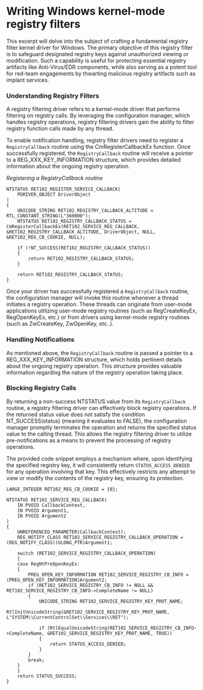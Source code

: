 # Writing Windows kernel-mode registry filters
This excerpt will delve into the subject of crafting a fundamental registry filter kernel driver for Windows. The primary objective of this registry filter is to safeguard designated registry keys against unauthorized viewing or modification. Such a capability is useful for protecting essential registry artifacts like Anti-Virus/EDR components, while also serving as a potent tool for red-team engagements by thwarting malicious registry artifacts such as implant services.

### Understanding Registry Filters
A registry filtering driver refers to a kernel-mode driver that performs filtering on registry calls. By leveraging the configuration manager, which handles registry operations, registry filtering drivers gain the ability to filter registry function calls made by any thread.

To enable notification handling, registry filter drivers need to register a `RegistryCallback` routine using the CmRegisterCallbackEx function. Once successfully registered, the `RegistryCallback` routine will receive a pointer to a REG_XXX_KEY_INFORMATION structure, which provides detailed information about the ongoing registry operation.

*Registering a RegistryCallback routine*
```
NTSTATUS RET102_REGISTER_SERVICE_CALLBACK(
	PDRIVER_OBJECT DriverObject
)
{
	UNICODE_STRING RET102_REGISTRY_CALLBACK_ALTITUDE = RTL_CONSTANT_STRING(L"360000");
	NTSTATUS RET102_REGISTRY_CALLBACK_STATUS = CmRegisterCallbackEx(RET102_SERVICE_REG_CALLBACK, &RET102_REGISTRY_CALLBACK_ALTITUDE, DriverObject, NULL, &RET102_REG_CB_COOKIE, NULL);

	if (!NT_SUCCESS(RET102_REGISTRY_CALLBACK_STATUS))
	{
		return RET102_REGISTRY_CALLBACK_STATUS;
	}
	
	return RET102_REGISTRY_CALLBACK_STATUS;
}

```

Once your driver has successfully registered a `RegistryCallback` routine, the configuration manager will invoke this routine whenever a thread initiates a registry operation. These threads can originate from user-mode applications utilizing user-mode registry routines (such as RegCreateKeyEx, RegOpenKeyEx, etc.) or from drivers using kernel-mode registry routines (such as ZwCreateKey, ZwOpenKey, etc..).

### Handling Notifications
As mentioned above, the `RegistryCallback` routine is passed a pointer to a REG_XXX_KEY_INFORMATION structure, which holds pertinent details about the ongoing registry operation. This structure provides valuable information regarding the nature of the registry operation taking place.

### Blocking Registry Calls
By returning a non-success NTSTATUS value from its `RegistryCallback` routine, a registry filtering driver can effectively block registry operations. If the returned status value does not satisfy the condition NT_SUCCESS(status) (meaning it evaluates to FALSE), the configuration manager promptly terminates the operation and returns the specified status value to the calling thread. This allows the registry filtering driver to utilize pre-notifications as a means to prevent the processing of registry operations.

The provided code snippet employs a mechanism where, upon identifying the specified registry key, it will consistently return `STATUS_ACCESS_DENIED` for any operation involving that key. This effectively restricts any attempt to view or modify the contents of the registry key, ensuring its protection.

```
LARGE_INTEGER RET102_REG_CB_COOKIE = {0};

NTSTATUS RET102_SERVICE_REG_CALLBACK(
	IN PVOID CallbackContext,
	IN PVOID Argument1,
	IN PVOID Argument2
)
{
	UNREFERENCED_PARAMETER(CallbackContext);
	REG_NOTIFY_CLASS RET102_SERVICE_REGISTRY_CALLBACK_OPERATION = (REG_NOTIFY_CLASS)(ULONG_PTR)Argument1;

	switch (RET102_SERVICE_REGISTRY_CALLBACK_OPERATION)
	{
	case RegNtPreOpenKeyEx:
	{
		PREG_OPEN_KEY_INFORMATION RET102_SERVICE_REGISTRY_CB_INFO = (PREG_OPEN_KEY_INFORMATION)Argument2;
		if (RET102_SERVICE_REGISTRY_CB_INFO != NULL && RET102_SERVICE_REGISTRY_CB_INFO->CompleteName != NULL)
		{
			UNICODE_STRING RET102_SERVICE_REGISTRY_KEY_PROT_NAME;
			RtlInitUnicodeString(&RET102_SERVICE_REGISTRY_KEY_PROT_NAME, L"SYSTEM\\CurrentControlSet\\Services\\RET");

			if (RtlEqualUnicodeString(RET102_SERVICE_REGISTRY_CB_INFO->CompleteName, &RET102_SERVICE_REGISTRY_KEY_PROT_NAME, TRUE))
			{
				return STATUS_ACCESS_DENIED;
			}
		}
		break;
	}
	}
	return STATUS_SUCCESS;
}
```
